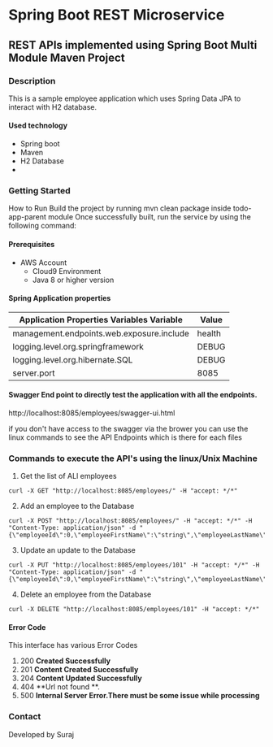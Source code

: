 # Spring Boot REST Microservice 

## REST APIs implemented using Spring Boot Multi Module Maven Project

### Description
This is a sample employee application which uses Spring Data JPA to interact with H2 database.

#### Used technology
* Spring boot
* Maven
* H2 Database
* 
### Getting Started
How to Run
Build the project by running mvn clean package inside todo-app-parent module
Once successfully built, run the service by using the following command:


#### Prerequisites
* AWS Account
    * Cloud9 Environment
    * Java 8 or higher version

####  Spring Application properties

| Application Properties Variables Variable | Value                               |
|-------------------------------------------|-------------------------------------|
| management.endpoints.web.exposure.include | health                              |
| logging.level.org.springframework         | DEBUG                               |
| logging.level.org.hibernate.SQL           | DEBUG                               |
| server.port                               | 8085                                |


#### Swagger End point to directly test the application with all the endpoints. 
http://localhost:8085/employees/swagger-ui.html

if you don't have access to the swagger via the brower you can use the linux commands to see the API Endpoints which is there for each files

### Commands to execute the API's using the linux/Unix Machine

1. Get the list of ALl employees
```
curl -X GET "http://localhost:8085/employees/" -H "accept: */*"
```
2. Add an employee to the Database
```
curl -X POST "http://localhost:8085/employees/" -H "accept: */*" -H "Content-Type: application/json" -d "{\"employeeId\":0,\"employeeFirstName\":\"string\",\"employeeLastName\":\"string\",\"employeeEmailId\":\"string\"}"
```
3. Update an update to the Database
```
curl -X PUT "http://localhost:8085/employees/101" -H "accept: */*" -H "Content-Type: application/json" -d "{\"employeeId\":0,\"employeeFirstName\":\"string\",\"employeeLastName\":\"string\",\"employeeEmailId\":\"string\"}"
```
4. Delete an employee from the Database
```
curl -X DELETE "http://localhost:8085/employees/101" -H "accept: */*"

```

#### Error Code
This interface has various Error Codes
1. 200 **Created Successfully**
2. 201 **Content Created Successfully**
3. 204 **Content Updated Successfully**
3. 404 **Url not found **.
4. 500 **Internal Server Error.There must be some issue while processing**

### Contact
Developed by Suraj
